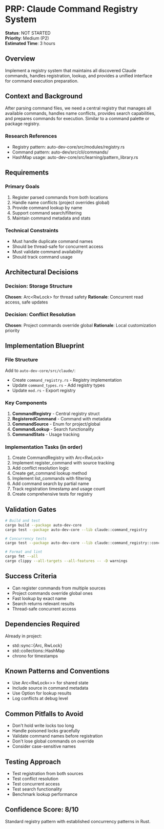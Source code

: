 # PRP: Claude Command Registry System

**Status**: NOT STARTED  
**Priority**: Medium (P2)  
**Estimated Time**: 3 hours

## Overview
Implement a registry system that maintains all discovered Claude commands, handles registration, lookup, and provides a unified interface for command execution preparation.

## Context and Background
After parsing command files, we need a central registry that manages all available commands, handles name conflicts, provides search capabilities, and prepares commands for execution. Similar to a command palette or package registry.

### Research References
- Registry pattern: auto-dev-core/src/modules/registry.rs
- Command pattern: auto-dev/src/cli/commands/
- HashMap usage: auto-dev-core/src/learning/pattern_library.rs

## Requirements

### Primary Goals
1. Register parsed commands from both locations
2. Handle name conflicts (project overrides global)
3. Provide command lookup by name
4. Support command search/filtering
5. Maintain command metadata and stats

### Technical Constraints
- Must handle duplicate command names
- Should be thread-safe for concurrent access
- Must validate command availability
- Should track command usage

## Architectural Decisions

### Decision: Storage Structure
**Chosen**: Arc<RwLock<HashMap>> for thread safety
**Rationale**: Concurrent read access, safe updates

### Decision: Conflict Resolution
**Chosen**: Project commands override global
**Rationale**: Local customization priority

## Implementation Blueprint

### File Structure
Add to `auto-dev-core/src/claude/`:
- Create `command_registry.rs` - Registry implementation
- Update `command_types.rs` - Add registry types
- Update `mod.rs` - Export registry

### Key Components
1. **CommandRegistry** - Central registry struct
2. **RegisteredCommand** - Command with metadata
3. **CommandSource** - Enum for project/global
4. **CommandLookup** - Search functionality
5. **CommandStats** - Usage tracking

### Implementation Tasks (in order)
1. Create CommandRegistry with Arc<RwLock<HashMap>>
2. Implement register_command with source tracking
3. Add conflict resolution logic
4. Create get_command lookup method
5. Implement list_commands with filtering
6. Add command search by partial name
7. Track registration timestamp and usage count
8. Create comprehensive tests for registry

## Validation Gates

```bash
# Build and test
cargo build --package auto-dev-core
cargo test --package auto-dev-core --lib claude::command_registry

# Concurrency tests
cargo test --package auto-dev-core --lib claude::command_registry::concurrent -- --ignored

# Format and lint
cargo fmt --all
cargo clippy --all-targets --all-features -- -D warnings
```

## Success Criteria
- Can register commands from multiple sources
- Project commands override global ones
- Fast lookup by exact name
- Search returns relevant results
- Thread-safe concurrent access

## Dependencies Required
Already in project:
- std::sync::{Arc, RwLock}
- std::collections::HashMap
- chrono for timestamps

## Known Patterns and Conventions
- Use Arc<RwLock<>> for shared state
- Include source in command metadata
- Use Option for lookup results
- Log conflicts at debug level

## Common Pitfalls to Avoid
- Don't hold write locks too long
- Handle poisoned locks gracefully
- Validate command names before registration
- Don't lose global commands on override
- Consider case-sensitive names

## Testing Approach
- Test registration from both sources
- Test conflict resolution
- Test concurrent access
- Test search functionality
- Benchmark lookup performance

## Confidence Score: 8/10
Standard registry pattern with established concurrency patterns in Rust.